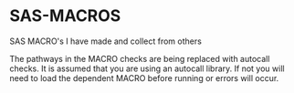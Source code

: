 SAS-MACROS
==========

SAS MACRO's I have made and collect from others

The pathways in the MACRO checks are being replaced with autocall checks. It is assumed that you are using an autocall library. If not you will need to load the dependent MACRO before running or errors will occur.
